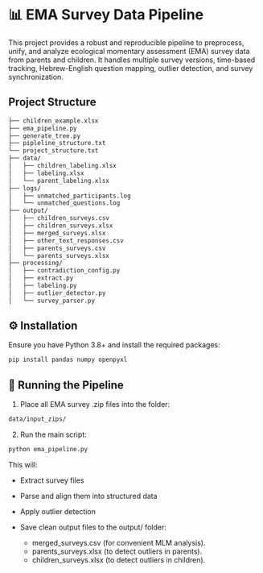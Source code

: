 # 📊 EMA Survey Data Pipeline
This project provides a robust and reproducible pipeline to preprocess, unify, and analyze ecological momentary assessment (EMA) survey data from parents and children. It handles multiple survey versions, time-based tracking, Hebrew-English question mapping, outlier detection, and survey synchronization.

## Project Structure
```bash
├── children_example.xlsx
├── ema_pipeline.py
├── generate_tree.py
├── pipleline_structure.txt
└── project_structure.txt
├── data/
│   ├── children_labeling.xlsx
│   ├── labeling.xlsx
│   └── parent_labeling.xlsx
├── logs/
│   ├── unmatched_participants.log
│   └── unmatched_questions.log
├── output/
│   ├── children_surveys.csv
│   ├── children_surveys.xlsx
│   ├── merged_surveys.xlsx
│   ├── other_text_responses.csv
│   ├── parents_surveys.csv
│   └── parents_surveys.xlsx
├── processing/
│   ├── contradiction_config.py
│   ├── extract.py
│   ├── labeling.py
│   ├── outlier_detector.py
│   └── survey_parser.py
```
## ⚙️ Installation

Ensure you have Python 3.8+ and install the required packages:

```bash
pip install pandas numpy openpyxl
```

## 🚀 Running the Pipeline
1. Place all EMA survey .zip files into the folder:
```bash
data/input_zips/
```
2. Run the main script:
```bash
python ema_pipeline.py
```
  This will:

  * Extract survey files

  * Parse and align them into structured data

  * Apply outlier detection

  * Save clean output files to the output/ folder:
    * merged_surveys.csv (for convenient MLM analysis).
    * parents_surveys.xlsx (to detect outliers in parents).
    * children_surveys.xlsx (to detect outliers in children).
